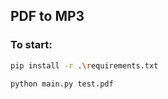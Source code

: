 ## PDF to MP3

### To start:

```sh
pip install -r .\requirements.txt
```

```sh
python main.py test.pdf
```